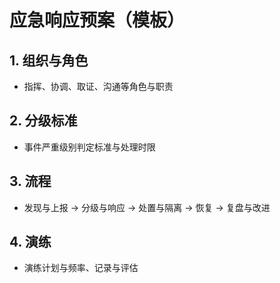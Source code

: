 # 应急响应预案（模板）

## 1. 组织与角色
- 指挥、协调、取证、沟通等角色与职责

## 2. 分级标准
- 事件严重级别判定标准与处理时限

## 3. 流程
- 发现与上报 → 分级与响应 → 处置与隔离 → 恢复 → 复盘与改进

## 4. 演练
- 演练计划与频率、记录与评估